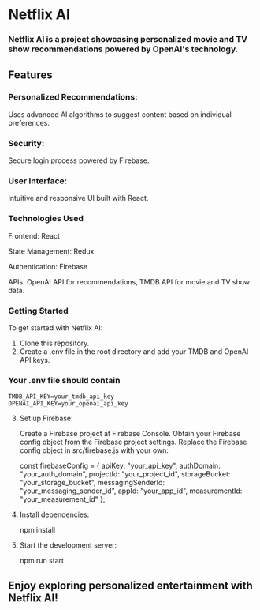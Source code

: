 # Netflix AI
### Netflix AI is a project showcasing personalized movie and TV show recommendations powered by OpenAI's technology.

## Features
### Personalized Recommendations: 
Uses advanced AI algorithms to suggest content based on individual preferences.

### Security: 
Secure login process powered by Firebase.

### User Interface: 
Intuitive and responsive UI built with React.

### Technologies Used
Frontend: React

State Management: Redux

Authentication: Firebase

APIs: OpenAI API for recommendations, TMDB API for movie and TV show data.

### Getting Started
To get started with Netflix AI:

1. Clone this repository.
2. Create a .env file in the root directory and add your TMDB and OpenAI API keys.

### Your .env file should contain
    TMDB_API_KEY=your_tmdb_api_key
    OPENAI_API_KEY=your_openai_api_key

3. Set up Firebase:

    Create a Firebase project at Firebase Console.
    Obtain your Firebase config object from the Firebase project settings.
    Replace the Firebase config object in src/firebase.js with your own:

    const firebaseConfig = {
        apiKey: "your_api_key",
        authDomain: "your_auth_domain",
        projectId: "your_project_id",
        storageBucket: "your_storage_bucket",
        messagingSenderId: "your_messaging_sender_id",
        appId: "your_app_id",
        measurementId: "your_measurement_id"
    };

4. Install dependencies:

    npm install

5. Start the development server:

    npm run start

## Enjoy exploring personalized entertainment with Netflix AI!